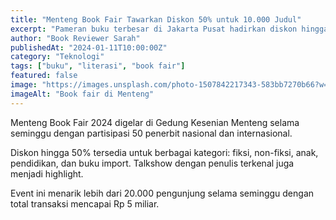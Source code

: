 ```yaml
---
title: "Menteng Book Fair Tawarkan Diskon 50% untuk 10.000 Judul"
excerpt: "Pameran buku terbesar di Jakarta Pusat hadirkan diskon hingga 50% untuk puluhan ribu judul buku."
author: "Book Reviewer Sarah"
publishedAt: "2024-01-11T10:00:00Z"
category: "Teknologi"
tags: ["buku", "literasi", "book fair"]
featured: false
image: "https://images.unsplash.com/photo-1507842217343-583bb7270b66?w=1200&h=675&fit=crop"
imageAlt: "Book fair di Menteng"
---
```


Menteng Book Fair 2024 digelar di Gedung Kesenian Menteng selama seminggu dengan partisipasi 50 penerbit nasional dan internasional.

Diskon hingga 50% tersedia untuk berbagai kategori: fiksi, non-fiksi, anak, pendidikan, dan buku import. Talkshow dengan penulis terkenal juga menjadi highlight.

Event ini menarik lebih dari 20.000 pengunjung selama seminggu dengan total transaksi mencapai Rp 5 miliar.
